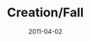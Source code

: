 ---
layout: message
category: message
series: "The Story"
title: "Creation/Fall"
date: 2011-04-02
audio-description: "Brian Tome talks about God's purpose for creation, and the tragic events that transpired."
audio: "http://s3.amazonaws.com/crossroadsaudiomessages/thestory02.mp3"
audio-title: "Creation/Fall"
audio-duration: "48:42"
program-description: "Creation/Fall Program"
program: "http://www.crossroads.net/players/media/hq/04_02-03_11Program.pdf"
program-title: "Creation/Fall Program"
video-description: "Brian Tome talks about God's purpose for creation, and the tragic events that transpired."
video-title: "Creation/Fall"
video: "https://s3.amazonaws.com/crossroadsvideomessages/thestory02.mp4"
video-poster: "https://www.crossroads.net/uploadedfiles/thestory02_still.jpg"
---